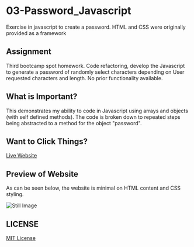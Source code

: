 
# 03-Password_Javascript
Exercise in javascript to create a password. HTML and CSS were originally provided as a framework


## Assignment
Third bootcamp spot homework. Code refactoring, develop the Javascript to generate a password of randomly select characters depending on User requested characters and length.  No prior functionality available.

## What is Important?
This demonstrates my ability to code in Javascript using arrays and objects (with self defined methods). The code is broken down to repeated steps being abstracted to a method for the object "password".

## Want to Click Things?
[Live Website](https://adam-niggebrugge.github.io/03-Password_Javascript/)

## Preview of Website

As can be seen below, the website is minimal on HTML content and CSS styling.

![Still Image](https://github.com/adam-niggebrugge/03-Password_Javascript/blob/main/assets/images/StillOfPasswordGeneration.jpg)

## LICENSE
[MIT License](https://github.com/adam-niggebrugge/03-Password_Javascript/blob/main/LICENSE)
 

